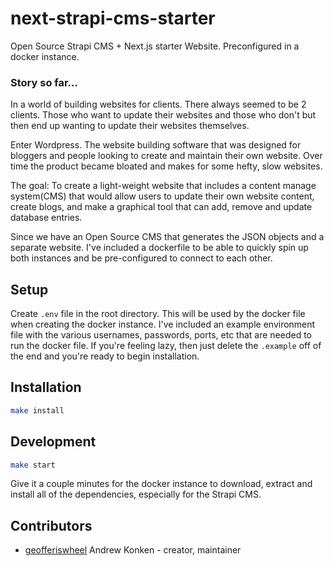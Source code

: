 # next-strapi-cms-starter

Open Source Strapi CMS + Next.js starter Website. Preconfigured in a docker instance.

### Story so far...

In a world of building websites for clients. There always seemed to be 2 clients. Those who want to update their websites and those who don't but then end up wanting to update their websites themselves.

Enter Wordpress. The website building software that was designed for bloggers and people looking to create and maintain their own website. Over time the product became bloated and makes for some hefty, slow websites.

The goal: To create a light-weight website that includes a content manage system(CMS) that would allow users to update their own website content, create blogs, and make a graphical tool that can add, remove and update database entries.

Since we have an Open Source CMS that generates the JSON objects and a separate website. I've included a dockerfile to be able to quickly spin up both instances and be pre-configured to connect to each other.

## Setup

Create `.env` file in the root directory. This will be used by the docker file when creating the docker instance. I've included an example environment file with the various usernames, passwords, ports, etc that are needed to run the docker file. If you're feeling lazy, then just delete the `.example` off of the end and you're ready to begin installation.

## Installation

```sh
make install
```

## Development

```sh
make start
```

Give it a couple minutes for the docker instance to download, extract and install all of the dependencies, especially for the Strapi CMS.

## Contributors

- [geofferiswheel](https://github.com/geofferiswheel) Andrew Konken - creator, maintainer
